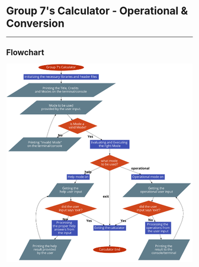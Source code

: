 # Group 7's Calculator - Operational & Conversion

---

## Flowchart
![Flowchart](flowchart.png "Flowchart")
